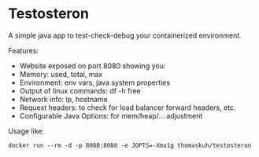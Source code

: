 Testosteron
======
A simple java app to test-check-debug your containerized environment.

Features:
* Website exposed on port 8080 showing you:
 * Memory: used, total, max
 * Environment: env vars, java system properties
 * Output of linux commands: df -h free
 * Network info: ip, hostname
 * Request headers: to check for load balancer forward headers, etc.
* Configurable Java Options: for mem/heap/... adjustment

Usage like:

    docker run --rm -d -p 8080:8080 -e JOPTS=-Xmx1g thomaskuh/testosteron
